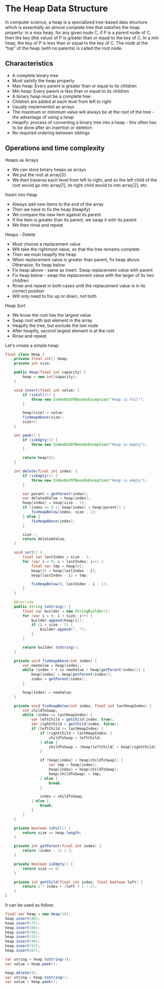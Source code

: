 # The Heap Data Structure

In computer science, a heap is a specialized tree-based data structure which is essentially an almost complete tree that 
satisfies the heap property: in a max heap, for any given node C, if P is a parent node of C, then the key (the value) of 
P is greater than or equal to the key of C. In a min heap, the key of P is less than or equal to the key of C. 
The node at the "top" of the heap (with no parents) is called the root node.

## Characteristics

- A complete binary tree
- Must satisfy the heap property
- Max heap: Every parent is greater than or equal to its children 
- Min heap: Every parent is less than or equal to its children
- A binary heap must be a complete tree
- Children are added at each level from left to right
- Usually implemented as arrays 
- The maximum or minimum value will always be at the root of the tree - the advantage of using a heap
- Heapify: process of converting a binary tree into a heap - this often has to be done after an insertion or deletion
- No required ordering between siblings   

## Operations and time complexity

Heaps as Arrays

* We can store binary heaps as arrays
* We put the root at array[0]
* We then traverse each level from left to right, and so the left child of the root would go into array[1], 
its right child would to into array[2], etc.

Insert into Heap

* Always add new items to the end of the array
* Then we have to fix the heap (heapify)
* We compare the new item against its parent
* If the item is greater than its parent, we swap it with its parent
* We then rinse and repeat 

Heaps - Delete

* Must choose a replacement value
* Will take the rightmost value, so that the tree remains complete
* Then we must heapify the heap
* When replacement value is greater than parent, fix heap above. Otherwise, fix heap below
* Fix heap above - same as insert. Swap replacement value with parent
* Fix heap below - swap the replacement value with the larger of its two children
* Rinse and repeat in both cases until the replacement value is in its correct position
* Will only need to fox up or down, not both 

Heap Sort

* We know the root has the largest value
* Swap root with last element in the array
* Heapify the tree, but exclude the last node
* After heapify, second largest element is at the root
* Rinse and repeat

Let's create a simple heap:

```java
final class Heap {
    private final int[] heap;
    private int size;

    public Heap(final int capacity) {
        heap = new int[capacity];
    }

    void insert(final int value) {
        if (isFull()) {
            throw new IndexOutOfBoundsException("Heap is full");
        }

        heap[size] = value;
        fixHeapAbove(size);
        size++;
    }

    int peek() {
        if (isEmpty()) {
            throw new IndexOutOfBoundsException("Heap is empty");
        }

        return heap[0];
    }

    int delete(final int index) {
        if (isEmpty()) {
            throw new IndexOutOfBoundsException("Heap is empty");
        }

        var parent = getParent(index);
        var deletedValue = heap[index];
        heap[index] = heap[size - 1];
        if (index == 0 || heap[index] < heap[parent]) {
            fixHeapBelow(index, size - 1);
        } else {
            fixHeapAbove(index);
        }

        size--;
        return deletedValue;
    }

    void sort() {
        final var lastIndex = size - 1;
        for (var i = 0; i < lastIndex; i++) {
            final var tmp = heap[0];
            heap[0] = heap[lastIndex - i];
            heap[lastIndex - i] = tmp;

            fixHeapBelow(0, lastIndex - i - 1);
        }
    }

    @Override
    public String toString() {
        final var builder = new StringBuilder();
        for (var i = 0; i < size; i++) {
            builder.append(heap[i]);
            if (i < size - 1) {
                builder.append(", ");
            }
        }

        return builder.toString();
    }

    private void fixHeapAbove(int index) {
        var newValue = heap[index];
        while (index > 0 && newValue > heap[getParent(index)]) {
            heap[index] = heap[getParent(index)];
            index = getParent(index);
        }

        heap[index] = newValue;
    }

    private void fixHeapBelow(int index, final int lastHeapIndex) {
        int childToSwap;
        while (index <= lastHeapIndex) {
            var leftChild = getChild(index, true);
            var rightChild = getChild(index, false);
            if (leftChild <= lastHeapIndex) {
                if (rightChild > lastHeapIndex) {
                    childToSwap = leftChild;
                } else {
                    childToSwap = (heap[leftChild] > heap[rightChild] ? leftChild : rightChild);
                }

                if (heap[index] < heap[childToSwap]) {
                    var tmp = heap[index];
                    heap[index] = heap[childToSwap];
                    heap[childToSwap] = tmp;
                } else {
                    break;
                }

                index = childToSwap;
            } else {
                break;
            }
        }
    }

    private boolean isFull() {
        return size == heap.length;
    }

    private int getParent(final int index) {
        return (index - 1) / 2;
    }

    private boolean isEmpty() {
        return size == 0;
    }

    private int getChild(final int index, final boolean left) {
        return 2 * index + (left ? 1 : 2);
    }
}
```

It can be used as follow:

```java
final var heap = new Heap(10);
heap.insert(80);
heap.insert(75);
heap.insert(60);
heap.insert(68);
heap.insert(55);
heap.insert(40);
heap.insert(52);
heap.insert(67);

var string = heap.toString());
var value = heap.peek();

heap.delete(0);
var string = heap.toString();
var value = heap.peek();
```